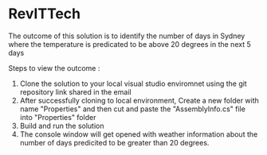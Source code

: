 # RevITTech
The outcome of this solution is to identify the number of days in Sydney where the temperature is predicated to be above 20 degrees in the next 5 days

Steps to view the outcome :

1) Clone the solution to your local visual studio enviromnet using the git repository link shared in the email
2) After successfully cloning to local environment, Create a new folder with name "Properties" and then cut and paste the "AssemblyInfo.cs" file into "Properties" folder
3) Build and run the solution
3) The console window will get opened with weather information about the number of days predicited to be greater than 20 degrees.
